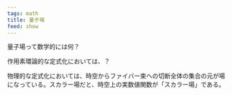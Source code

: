 ```yaml
---
tags: math
title: 量子場
feed: show
---
```

量子場って数学的には何？

作用素環論的な定式化においては、？

物理的な定式化においては、時空からファイバー束への切断全体の集合の元が場になっている。スカラー場だと、時空上の実数値関数が「スカラー場」である。